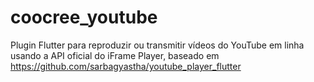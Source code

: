 # coocree_youtube
Plugin Flutter para reproduzir ou transmitir vídeos do YouTube em linha usando a API oficial do iFrame Player, baseado em https://github.com/sarbagyastha/youtube_player_flutter
